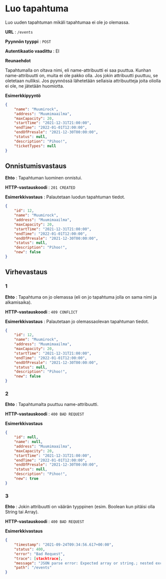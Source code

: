 # Luo tapahtuma

Luo uuden tapahtuman mikäli tapahtumaa ei ole jo olemassa.

**URL** : `/events`

**Pyynnön tyyppi** : `POST`

**Autentikaatio vaadittu** : EI

**Reunaehdot**

Tapahtumalla on oltava nimi, eli name-attribuutti ei saa puuttua. Kunhan name-attribuutti on, muita ei ole pakko olla. Jos jokin attribuutti puuttuu, se oletetaan nulliksi. Jos pyynnössä lähetetään sellaisia attribuutteja joita oliolla ei ole, ne jätetään huomiotta. 

**Esimerkkipyyntö** 

```json
{
    "name": "Muumirock",
    "address": "Muumimaailma",
    "maxCapacity": 20,
    "startTime": "2021-12-31T21:00:00",
    "endTime": "2022-01-01T12:00:00",
    "endOfPresale": "2021-12-30T00:00:00",
    "status": null,
    "description": "Pihoo!",
    "ticketTypes": null
}
```

## Onnistumisvastaus

**Ehto** : Tapahtuman luominen onnistui.

**HTTP-vastauskoodi** : `201 CREATED`

**Esimerkkivastaus** : Palautetaan luodun tapahtuman tiedot.

```json
{
    "id": 12,
    "name": "Muumirock",
    "address": "Muumimaailma",
    "maxCapacity": 20,
    "startTime": "2021-12-31T21:00:00",
    "endTime": "2022-01-01T12:00:00",
    "endOfPresale": "2021-12-30T00:00:00",
    "status": null,
    "description": "Pihoo!",
    "new": false
}
```

## Virhevastaus

### 1

**Ehto** : Tapahtuma on jo olemassa (eli on jo tapahtuma jolla on sama nimi ja alkamisaika).

**HTTP-vastauskoodi** : `409 CONFLICT`

**Esimerkkivastaus** : Palautetaan jo olemassaolevan tapahtuman tiedot.

```json
{
    "id": 12,
    "name": "Muumirock",
    "address": "Muumimaailma",
    "maxCapacity": 20,
    "startTime": "2021-12-31T21:00:00",
    "endTime": "2022-01-01T12:00:00",
    "endOfPresale": "2021-12-30T00:00:00",
    "status": null,
    "description": "Pihoo!",
    "new": false
}
```

### 2

**Ehto** : Tapahtumalta puuttuu name-attribuutti.

**HTTP-vastauskoodi** : `400 BAD REQUEST`

**Esimerkkivastaus**

```json
{
    "id": null,
    "name": null,
    "address": "Muumimaailma",
    "maxCapacity": 20,
    "startTime": "2021-12-31T21:00:00",
    "endTime": "2022-01-01T12:00:00",
    "endOfPresale": "2021-12-30T00:00:00",
    "status": null,
    "description": "Pihoo!",
    "new": true
}
```

### 3

**Ehto** : Jokin attribuutti on väärän tyyppinen (esim. Boolean kun pitäisi olla String tai Array).

**HTTP-vastauskoodi** : `400 BAD REQUEST`

**Esimerkkivastaus**

```json
{
    "timestamp": "2021-09-24T09:34:56.617+00:00",
    "status": 400,
    "error": "Bad Request",
    "trace": [stacktrace],    
    "message": "JSON parse error: Expected array or string.; nested exception is com.fasterxml.jackson.databind.exc.MismatchedInputException: Expected array or string.\n at [Source: (PushbackInputStream); line: 7, column: 21] (through reference chain: fi.paikalla.ticketguru.Entities.Event[\"endOfPresale\"])",
    "path": "/events"
}
```
